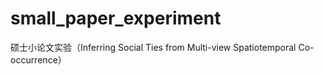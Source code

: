 # small_paper_experiment
硕士小论文实验（Inferring Social Ties from Multi-view Spatiotemporal Co-occurrence）
